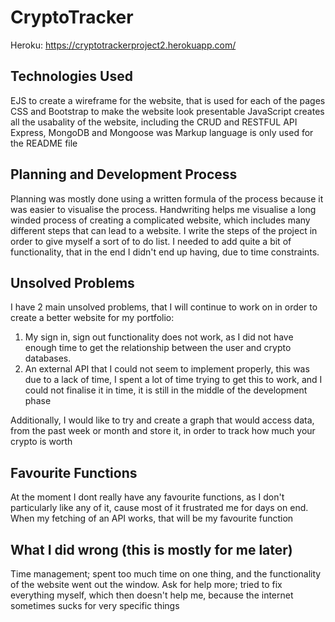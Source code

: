 # CryptoTracker
Heroku: https://cryptotrackerproject2.herokuapp.com/
## Technologies Used
EJS to create a wireframe for the website, that is used for each of the pages
CSS and Bootstrap to make the website look presentable
JavaScript creates all the usabality of the website, including the CRUD and RESTFUL API
Express, MongoDB and Mongoose was 
Markup language is only used for the README file

## Planning and Development Process
Planning was mostly done using a written formula of the process because it was easier to visualise the process. 
Handwriting helps me visualise a long winded process of creating a complicated website, which includes many different steps that can lead to a website. I write the steps of the project in order to give myself a sort of to do list.
I needed to add quite a bit of functionality, that in the end I didn't end up having, due to time constraints.

## Unsolved Problems
I have 2 main unsolved problems, that I will continue to work on in order to create a better website for my portfolio:
1. My sign in, sign out functionality does not work, as I did not have enough time to get the relationship between the user and crypto databases.
2. An external API that I could not seem to implement properly, this was due to a lack of time, I spent a lot of time trying to get this to work, and I could not finalise it in time, it is still in the middle of the development phase

Additionally, I would like to try and create a graph that would access data, from the past week or month and store it, in order to track how much your crypto is worth

## Favourite Functions
At the moment I dont really have any favourite functions, as I don't particularly like any of it, cause most of it frustrated me for days on end. When my fetching of an API works, that will be my favourite function

## What I did wrong (this is mostly for me later)
Time management; spent too much time on one thing, and the functionality of the website went out the window. 
Ask for help more; tried to fix everything myself, which then doesn't help me, because the internet sometimes sucks for very specific things
